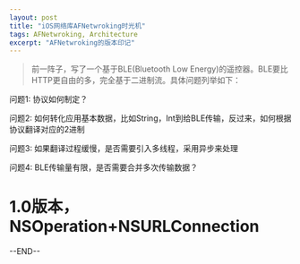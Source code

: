 ```yaml
---
layout: post
title: "iOS网络库AFNetwroking时光机"
tags: AFNetwroking, Architecture
excerpt: "AFNetwroking的版本印记"
---
```


> 前一阵子，写了一个基于BLE(Bluetooth Low Energy)的遥控器。BLE要比HTTP更自由的多，完全基于二进制流。具体问题列举如下：

问题1: 协议如何制定？

问题2: 如何转化应用基本数据，比如String，Int到给BLE传输，反过来，如何根据协议翻译对应的2进制

问题3: 如果翻译过程缓慢，是否需要引入多线程，采用异步来处理

问题4: BLE传输量有限，是否需要合并多次传输数据？


# 1.0版本，NSOperation+NSURLConnection






--END--
